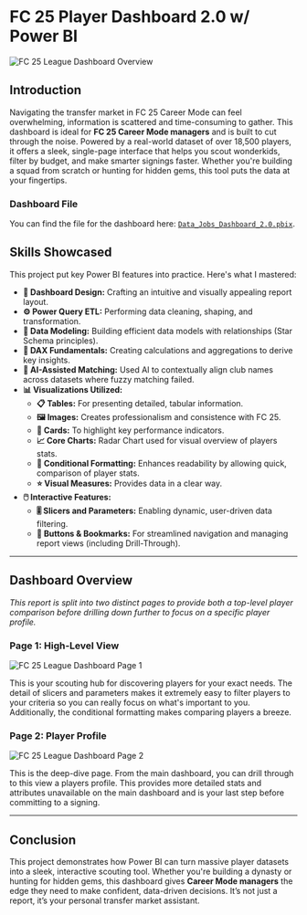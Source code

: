 # FC 25 Player Dashboard 2.0 w/ Power BI

![FC 25 League Dashboard Overview](https://github.com/user-attachments/assets/ac2b7064-e615-42a6-acc1-229283a0d221)

## Introduction

Navigating the transfer market in FC 25 Career Mode can feel overwhelming, information is scattered and time-consuming to gather. This dashboard is ideal for **FC 25 Career Mode managers** and is built to cut through the noise. Powered by a real-world dataset of over 18,500 players, it offers a sleek, single-page interface that helps you scout wonderkids, filter by budget, and make smarter signings faster. Whether you're building a squad from scratch or hunting for hidden gems, this tool puts the data at your fingertips.

### Dashboard File
You can find the file for the dashboard here: [`Data_Jobs_Dashboard_2.0.pbix`](Data_Jobs_Dashboard_2.0.pbix).  

## Skills Showcased

This project put key Power BI features into practice. Here's what I mastered:

* **🎨 Dashboard Design:** Crafting an intuitive and visually appealing report layout.
* **⚙️ Power Query ETL:** Performing data cleaning, shaping, and transformation.
* **🔗 Data Modeling:** Building efficient data models with relationships (Star Schema principles).
* **🧮 DAX Fundamentals:** Creating calculations and aggregations to derive key insights.
* **🧠 AI-Assisted Matching:** Used AI to contextually align club names across datasets where fuzzy matching failed. 
* **📊 Visualizations Utilized:**
    * **📋 Tables:** For presenting detailed, tabular information.
    * **🖼️ Images:** Creates professionalism and consistence with FC 25. 
    * **🔢 Cards:** To highlight key performance indicators.
    * **📈 Core Charts:** Radar Chart used for visual overview of players stats.
    * **🎨 Conditional Formatting:** Enhances readability by allowing quick, comparison of player stats.
    * **⭐ Visual Measures:** Provides data in a clear way. 
* **🖱️ Interactive Features:**
    * **🎚️ Slicers and Parameters:** Enabling dynamic, user-driven data filtering.
    * **🔘 Buttons & Bookmarks:** For streamlined navigation and managing report views (including Drill-Through).
---

## Dashboard Overview

*This report is split into two distinct pages to provide both a top-level player comparison before drilling down further to focus on a specific player profile.*

### Page 1: High-Level View

![FC 25 League Dashboard Page 1](https://github.com/user-attachments/assets/ac2b7064-e615-42a6-acc1-229283a0d221)

This is your scouting hub for discovering players for your exact needs. The detail of slicers and parameters makes it extremely easy to filter players to your criteria so you can really focus on what's important to you. Additionally, the conditional formatting makes comparing players a breeze. 

### Page 2: Player Profile

 ![FC 25 League Dashboard Page 2](https://github.com/user-attachments/assets/ca5915ae-097d-47b8-837d-9f312655ca87)

This is the deep-dive page. From the main dashboard, you can drill through to this view a players profile. This provides more detailed stats and attributes unavailable on the main dashboard and is your last step before committing to a signing.

---

## Conclusion

This project demonstrates how Power BI can turn massive player datasets into a sleek, interactive scouting tool. Whether you're building a dynasty or hunting for hidden gems, this dashboard gives **Career Mode managers** the edge they need to make confident, data-driven decisions. It’s not just a report, it’s your personal transfer market assistant.